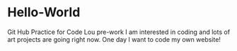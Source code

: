 # Hello-World
Git Hub Practice for Code Lou pre-work
I am interested in coding and lots of art projects are going right now. One day I want to code my own website!
